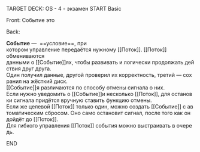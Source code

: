 TARGET DECK: OS - 4 - экзамен
START
Basic

Front: Событие это

Back: 

**Событие** —  ==условие==, при котором управление передаётся нужному [[Поток]].
[[Поток]] обмениваются данными о [[Событие]]ях, чтобы развивать и логически продолжать действия друг друга. 
Один получил данные, другой проверил их корректность, третий — сохранил на жёсткий диск. 
[[Событие]]я различаются по способу отмены сигнала о них. 
Если нужно уведомить о [[Событие]]и несколько [[Поток]], для остановки сигнала придётся вручную ставить функцию отмены. 
Если же целевой [[Поток]] только один, можно создать [[Событие]] с автоматическим сбросом. Оно само остановит сигнал, после того как он дойдёт до [[Поток]]. 
Для гибкого управления [[Поток]] события можно выстраивать в очередь.
<!--ID: 1663488760720-->
END 